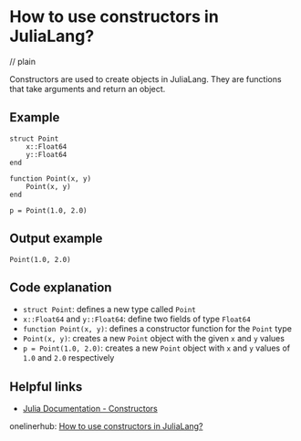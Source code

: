 # How to use constructors in JuliaLang?
// plain

Constructors are used to create objects in JuliaLang. They are functions that take arguments and return an object.

## Example

```
struct Point
    x::Float64
    y::Float64
end

function Point(x, y)
    Point(x, y)
end

p = Point(1.0, 2.0)
```
## Output example

```
Point(1.0, 2.0)
```

## Code explanation

- `struct Point`: defines a new type called `Point`
- `x::Float64` and `y::Float64`: define two fields of type `Float64`
- `function Point(x, y)`: defines a constructor function for the `Point` type
- `Point(x, y)`: creates a new `Point` object with the given `x` and `y` values
- `p = Point(1.0, 2.0)`: creates a new `Point` object with `x` and `y` values of `1.0` and `2.0` respectively

## Helpful links
- [Julia Documentation - Constructors](https://docs.julialang.org/en/v1/manual/constructors/)

onelinerhub: [How to use constructors in JuliaLang?](https://onelinerhub.com/julialang/how-to-use-constructors-in-julialang)